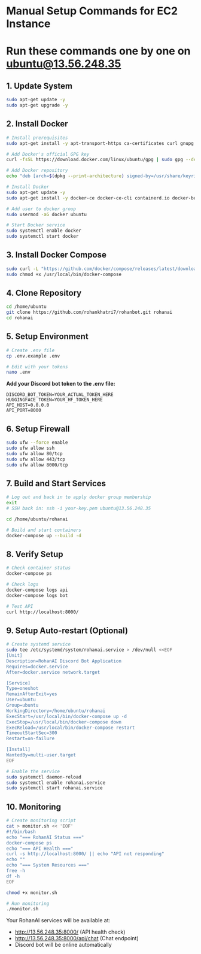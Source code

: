 # Manual Setup Commands for EC2 Instance
# Run these commands one by one on ubuntu@13.56.248.35

## 1. Update System
```bash
sudo apt-get update -y
sudo apt-get upgrade -y
```

## 2. Install Docker
```bash
# Install prerequisites
sudo apt-get install -y apt-transport-https ca-certificates curl gnupg lsb-release

# Add Docker's official GPG key
curl -fsSL https://download.docker.com/linux/ubuntu/gpg | sudo gpg --dearmor -o /usr/share/keyrings/docker-archive-keyring.gpg

# Add Docker repository
echo "deb [arch=$(dpkg --print-architecture) signed-by=/usr/share/keyrings/docker-archive-keyring.gpg] https://download.docker.com/linux/ubuntu $(lsb_release -cs) stable" | sudo tee /etc/apt/sources.list.d/docker.list > /dev/null

# Install Docker
sudo apt-get update -y
sudo apt-get install -y docker-ce docker-ce-cli containerd.io docker-buildx-plugin docker-compose-plugin

# Add user to docker group
sudo usermod -aG docker ubuntu

# Start Docker service
sudo systemctl enable docker
sudo systemctl start docker
```

## 3. Install Docker Compose
```bash
sudo curl -L "https://github.com/docker/compose/releases/latest/download/docker-compose-$(uname -s)-$(uname -m)" -o /usr/local/bin/docker-compose
sudo chmod +x /usr/local/bin/docker-compose
```

## 4. Clone Repository
```bash
cd /home/ubuntu
git clone https://github.com/rohankhatri7/rohanbot.git rohanai
cd rohanai
```

## 5. Setup Environment
```bash
# Create .env file
cp .env.example .env

# Edit with your tokens
nano .env
```

**Add your Discord bot token to the .env file:**
```
DISCORD_BOT_TOKEN=YOUR_ACTUAL_TOKEN_HERE
HUGGINGFACE_TOKEN=YOUR_HF_TOKEN_HERE
API_HOST=0.0.0.0
API_PORT=8000
```

## 6. Setup Firewall
```bash
sudo ufw --force enable
sudo ufw allow ssh
sudo ufw allow 80/tcp
sudo ufw allow 443/tcp
sudo ufw allow 8000/tcp
```

## 7. Build and Start Services
```bash
# Log out and back in to apply docker group membership
exit
# SSH back in: ssh -i your-key.pem ubuntu@13.56.248.35

cd /home/ubuntu/rohanai

# Build and start containers
docker-compose up --build -d
```

## 8. Verify Setup
```bash
# Check container status
docker-compose ps

# Check logs
docker-compose logs api
docker-compose logs bot

# Test API
curl http://localhost:8000/
```

## 9. Setup Auto-restart (Optional)
```bash
# Create systemd service
sudo tee /etc/systemd/system/rohanai.service > /dev/null <<EOF
[Unit]
Description=RohanAI Discord Bot Application
Requires=docker.service
After=docker.service network.target

[Service]
Type=oneshot
RemainAfterExit=yes
User=ubuntu
Group=ubuntu
WorkingDirectory=/home/ubuntu/rohanai
ExecStart=/usr/local/bin/docker-compose up -d
ExecStop=/usr/local/bin/docker-compose down
ExecReload=/usr/local/bin/docker-compose restart
TimeoutStartSec=300
Restart=on-failure

[Install]
WantedBy=multi-user.target
EOF

# Enable the service
sudo systemctl daemon-reload
sudo systemctl enable rohanai.service
sudo systemctl start rohanai.service
```

## 10. Monitoring
```bash
# Create monitoring script
cat > monitor.sh << 'EOF'
#!/bin/bash
echo "=== RohanAI Status ==="
docker-compose ps
echo "=== API Health ==="
curl -s http://localhost:8000/ || echo "API not responding"
echo ""
echo "=== System Resources ==="
free -h
df -h
EOF

chmod +x monitor.sh

# Run monitoring
./monitor.sh
```

Your RohanAI services will be available at:
- http://13.56.248.35:8000/ (API health check)
- http://13.56.248.35:8000/api/chat (Chat endpoint)
- Discord bot will be online automatically
